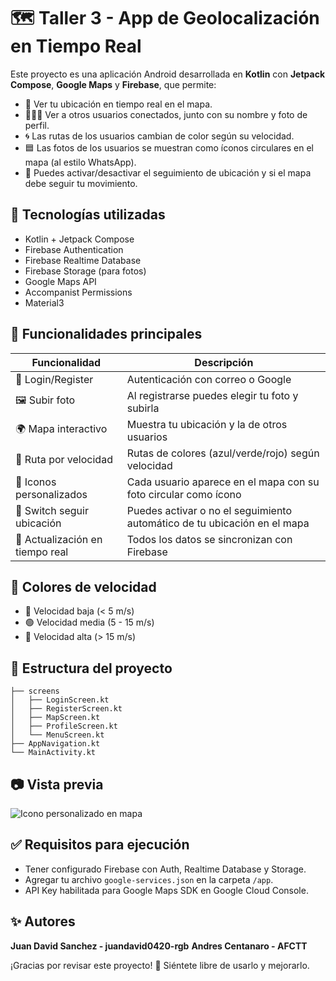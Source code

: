 # 🗺️ Taller 3 - App de Geolocalización en Tiempo Real

Este proyecto es una aplicación Android desarrollada en **Kotlin** con **Jetpack Compose**, **Google Maps** y **Firebase**, que permite:

- 📍 Ver tu ubicación en tiempo real en el mapa.
- 🧑‍🤝‍🧑 Ver a otros usuarios conectados, junto con su nombre y foto de perfil.
- 🌀 Las rutas de los usuarios cambian de color según su velocidad.
- 🟦 Las fotos de los usuarios se muestran como íconos circulares en el mapa (al estilo WhatsApp).
- 🔁 Puedes activar/desactivar el seguimiento de ubicación y si el mapa debe seguir tu movimiento.

## 🧰 Tecnologías utilizadas

- Kotlin + Jetpack Compose
- Firebase Authentication
- Firebase Realtime Database
- Firebase Storage (para fotos)
- Google Maps API
- Accompanist Permissions
- Material3

## 🧪 Funcionalidades principales

| Funcionalidad                       | Descripción                                                                 |
|------------------------------------|-----------------------------------------------------------------------------|
| 🔐 Login/Register                  | Autenticación con correo o Google                                           |
| 🖼️ Subir foto                      | Al registrarse puedes elegir tu foto y subirla                             |
| 🌍 Mapa interactivo                | Muestra tu ubicación y la de otros usuarios                                |
| 🎨 Ruta por velocidad             | Rutas de colores (azul/verde/rojo) según velocidad                         |
| 🔘 Iconos personalizados           | Cada usuario aparece en el mapa con su foto circular como ícono            |
| 🧭 Switch seguir ubicación         | Puedes activar o no el seguimiento automático de tu ubicación en el mapa   |
| 🔄 Actualización en tiempo real    | Todos los datos se sincronizan con Firebase                                |

## 🚦 Colores de velocidad
- 🔵 Velocidad baja (< 5 m/s)
- 🟢 Velocidad media (5 - 15 m/s)
- 🔴 Velocidad alta (> 15 m/s)

## 📝 Estructura del proyecto
```
├── screens
│   ├── LoginScreen.kt
│   ├── RegisterScreen.kt
│   ├── MapScreen.kt
│   ├── ProfileScreen.kt
│   └── MenuScreen.kt
├── AppNavigation.kt
└── MainActivity.kt
```

## 📷 Vista previa
![Icono personalizado en mapa](images/ic_app)

## ✅ Requisitos para ejecución
- Tener configurado Firebase con Auth, Realtime Database y Storage.
- Agregar tu archivo `google-services.json` en la carpeta `/app`.
- API Key habilitada para Google Maps SDK en Google Cloud Console.

## ✨ Autores
**Juan David Sanchez - juandavid0420-rgb**
**Andres Centanaro - AFCTT**

¡Gracias por revisar este proyecto! 💙 Siéntete libre de usarlo y mejorarlo.
